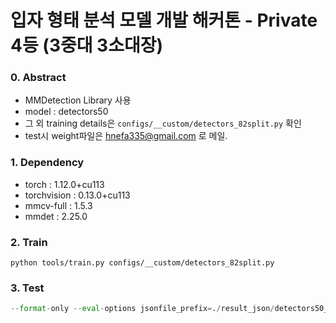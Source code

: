 # 입자 형태 분석 모델 개발 해커톤 - Private 4등 (3중대 3소대장)


### 0. Abstract
- MMDetection Library 사용
- model : detectors50
- 그 외 training details은 ```configs/__custom/detectors_82split.py``` 확인
- test시 weight파일은 hnefa335@gmail.com 로 메일.

### 1. Dependency
- torch : 1.12.0+cu113
- torchvision : 0.13.0+cu113
- mmcv-full : 1.5.3
- mmdet : 2.25.0


### 2. Train

```python tools/train.py configs/__custom/detectors_82split.py```

### 3. Test

```python tools/test.py configs/__custom/detectors_82split.py work_dirs/detectors/2022년_7월_29일_10시_32분_20초_detectors50_trainallTrue_bri0.2_cont0.8_sat0.2_mstrain-0.3_scale0.1_cut400_hole2_prob0.6_epoch30_blur5_LB_Best/epoch_${target}.pth \
--format-only --eval-options jsonfile_prefix=./result_json/detectors50_LBBest_re_epoch_15```
